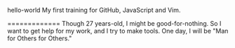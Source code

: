 hello-world
My first training for GitHub, JavaScript and Vim.

=============
Though 27 years-old, I might be good-for-nothing.
So I want to get help for my work, and I try to make tools.
One day, I will be "Man for Others for Others."
